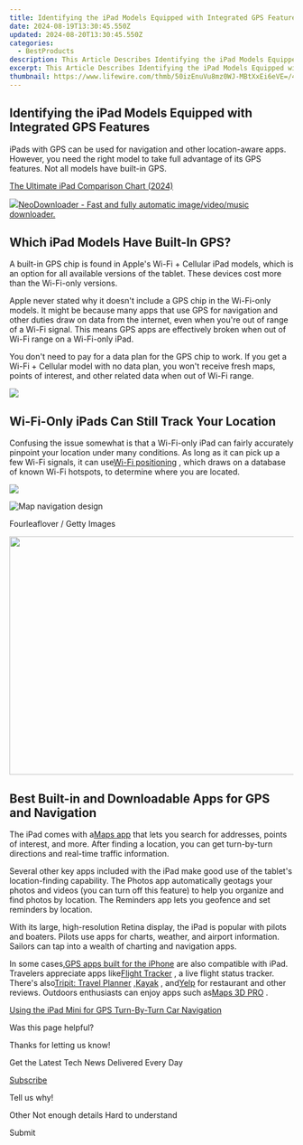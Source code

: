```yaml
---
title: Identifying the iPad Models Equipped with Integrated GPS Features
date: 2024-08-19T13:30:45.550Z
updated: 2024-08-20T13:30:45.550Z
categories:
  - BestProducts
description: This Article Describes Identifying the iPad Models Equipped with Integrated GPS Features
excerpt: This Article Describes Identifying the iPad Models Equipped with Integrated GPS Features
thumbnail: https://www.lifewire.com/thmb/50izEnuVu8mz0WJ-MBtXxEi6eVE=/400x300/filters:no_upscale():max_bytes(150000):strip_icc():format(webp)/GettyImages-1128192660-c6dc52348deb4244968e53dd2c21f348.jpg
---
```


## Identifying the iPad Models Equipped with Integrated GPS Features

 iPads with GPS can be used for navigation and other location-aware apps. However, you need the right model to take full advantage of its GPS features. Not all models have built-in GPS.

[The Ultimate iPad Comparison Chart (2024)](https://www.lifewire.com/ipad-comparison-chart-1994214)

<!-- affiliate ads begin -->
<a href="https://secure.2checkout.com/order/checkout.php?PRODS=4559731&QTY=1&AFFILIATE=108875&CART=1"><img src="http://www.neowise.com/images/nd-ss-w200.jpg" border="0">NeoDownloader - Fast and fully automatic image/video/music downloader. </a>
<!-- affiliate ads end -->
## Which iPad Models Have Built-In GPS?

 A built-in GPS chip is found in Apple's Wi-Fi + Cellular iPad models, which is an option for all available versions of the tablet. These devices cost more than the Wi-Fi-only versions.

 Apple never stated why it doesn't include a GPS chip in the Wi-Fi-only models. It might be because many apps that use GPS for navigation and other duties draw on data from the internet, even when you're out of range of a Wi-Fi signal. This means GPS apps are effectively broken when out of Wi-Fi range on a Wi-Fi-only iPad.

 You don't need to pay for a data plan for the GPS chip to work. If you get a Wi-Fi + Cellular model with no data plan, you won't receive fresh maps, points of interest, and other related data when out of Wi-Fi range.

<!-- affiliate ads begin -->
<a href="https://shop.mondly.com/affiliate.php?ACCOUNT=ATISTUDI&AFFILIATE=108875&PATH=https%3A%2F%2Fwww.mondly.com%3FAFFILIATE%3D108875%26RESOURCE%3D%2BEducational%2B970x90%2B"><img src="https://secure.avangate.com/images/merchant/69c418c33ec2e1a4267fa9bb77fa1428/educational-970x90.gif" border="0"></a>
<!-- affiliate ads end -->
## Wi-Fi-Only iPads Can Still Track Your Location

 Confusing the issue somewhat is that a Wi-Fi-only iPad can fairly accurately pinpoint your location under many conditions. As long as it can pick up a few Wi-Fi signals, it can use[Wi-Fi positioning](https://www.lifewire.com/wifi-positioning-system-1683343) , which draws on a database of known Wi-Fi hotspots, to determine where you are located.

<!-- affiliate ads begin -->
<a href="https://shop.copernic.com/order/checkout.php?PRODS=41033091&QTY=1&AFFILIATE=108875&CART=1"><img src="https://secure.2checkout.com/images/merchant/8d30aa96e72440759f74bd2306c1fa3d/Copernic-2023-Affiliate-728x90-Advanced.png" border="0"></a>
<!-- affiliate ads end -->
![Map navigation design](https://www.lifewire.com/thmb/mD7pA-Q9RJ2ELYqyrdzMMdOqEzg=/1500x0/filters:no_upscale():max_bytes(150000):strip_icc():format(webp)/GettyImages-1128192660-c6dc52348deb4244968e53dd2c21f348.jpg)

 Fourleaflover / Getty Images

<!-- affiliate ads begin -->
<a href="https://parisrhonecom.sjv.io/c/5597632/1896607/21553" target="_top" id="1896607"><img src="//a.impactradius-go.com/display-ad/21553-1896607" border="0" alt="" width="750" height="422"/></a><img height="0" width="0" src="https://imp.pxf.io/i/5597632/1896607/21553" style="position:absolute;visibility:hidden;" border="0" />
<!-- affiliate ads end -->
## Best Built-in and Downloadable Apps for GPS and Navigation

 The iPad comes with a[Maps app](https://www.lifewire.com/use-apple-maps-app-1999196) that lets you search for addresses, points of interest, and more. After finding a location, you can get turn-by-turn directions and real-time traffic information.

 Several other key apps included with the iPad make good use of the tablet's location-finding capability. The Photos app automatically geotags your photos and videos (you can turn off this feature) to help you organize and find photos by location. The Reminders app lets you geofence and set reminders by location.

 With its large, high-resolution Retina display, the iPad is popular with pilots and boaters. Pilots use apps for charts, weather, and airport information. Sailors can tap into a wealth of charting and navigation apps.

 In some cases,[GPS apps built for the iPhone](https://www.lifewire.com/iphone-gps-navigation-apps-1683498) are also compatible with iPad. Travelers appreciate apps like[Flight Tracker](https://apps.apple.com/app/the-flight-tracker/id533365777) , a live flight status tracker. There's also[Tripit: Travel Planner](https://apps.apple.com/app/tripit-travel-planner/id311035142) ,[Kayak](https://apps.apple.com/app/kayak-flights-hotels-cars/id305204535) , and[Yelp](https://apps.apple.com/app/yelp-food-delivery-services/id284910350) for restaurant and other reviews. Outdoors enthusiasts can enjoy apps such as[Maps 3D PRO](https://apps.apple.com/app/maps-3d-pro-hike-bike/id391304000) .

[Using the iPad Mini for GPS Turn-By-Turn Car Navigation](https://www.lifewire.com/ipad-mini-for-gps-1683264)

Was this page helpful?

Thanks for letting us know!

 Get the Latest Tech News Delivered Every Day

[Subscribe](https://www.lifewire.com/#)

Tell us why!

 Other  Not enough details  Hard to understand

 Submit


<ins class="adsbygoogle"
     style="display:block"
     data-ad-format="autorelaxed"
     data-ad-client="ca-pub-7571918770474297"
     data-ad-slot="1223367746"></ins>



<ins class="adsbygoogle"
     style="display:block"
     data-ad-client="ca-pub-7571918770474297"
     data-ad-slot="8358498916"
     data-ad-format="auto"
     data-full-width-responsive="true"></ins>


